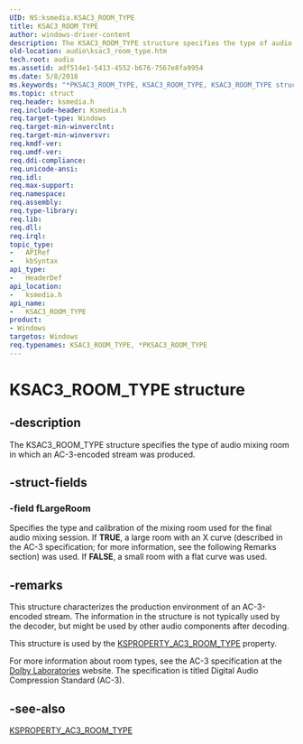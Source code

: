 ```yaml
---
UID: NS:ksmedia.KSAC3_ROOM_TYPE
title: KSAC3_ROOM_TYPE
author: windows-driver-content
description: The KSAC3_ROOM_TYPE structure specifies the type of audio mixing room in which an AC-3-encoded stream was produced.
old-location: audio\ksac3_room_type.htm
tech.root: audio
ms.assetid: adf514e1-5413-4552-b676-7567e8fa9954
ms.date: 5/8/2018
ms.keywords: "*PKSAC3_ROOM_TYPE, KSAC3_ROOM_TYPE, KSAC3_ROOM_TYPE structure [Audio Devices], PKSAC3_ROOM_TYPE, PKSAC3_ROOM_TYPE structure pointer [Audio Devices], aud-prop_cfc30aae-0335-42d9-bd6d-7888fed060af.xml, audio.ksac3_room_type, ksmedia/KSAC3_ROOM_TYPE, ksmedia/PKSAC3_ROOM_TYPE"
ms.topic: struct
req.header: ksmedia.h
req.include-header: Ksmedia.h
req.target-type: Windows
req.target-min-winverclnt: 
req.target-min-winversvr: 
req.kmdf-ver: 
req.umdf-ver: 
req.ddi-compliance: 
req.unicode-ansi: 
req.idl: 
req.max-support: 
req.namespace: 
req.assembly: 
req.type-library: 
req.lib: 
req.dll: 
req.irql: 
topic_type:
-	APIRef
-	kbSyntax
api_type:
-	HeaderDef
api_location:
-	ksmedia.h
api_name:
-	KSAC3_ROOM_TYPE
product:
- Windows
targetos: Windows
req.typenames: KSAC3_ROOM_TYPE, *PKSAC3_ROOM_TYPE
---
```


# KSAC3_ROOM_TYPE structure


## -description


The KSAC3_ROOM_TYPE structure specifies the type of audio mixing room in which an AC-3-encoded stream was produced.


## -struct-fields




### -field fLargeRoom

Specifies the type and calibration of the mixing room used for the final audio mixing session. If <b>TRUE</b>, a large room with an X curve (described in the AC-3 specification; for more information, see the following Remarks section) was used. If <b>FALSE</b>, a small room with a flat curve was used.


## -remarks



This structure characterizes the production environment of an AC-3-encoded stream. The information in the structure is not typically used by the decoder, but might be used by other audio components after decoding.

This structure is used by the <a href="https://msdn.microsoft.com/library/windows/hardware/ff537225">KSPROPERTY_AC3_ROOM_TYPE</a> property.

For more information about room types, see the AC-3 specification at the <a href="http://go.microsoft.com/fwlink/p/?linkid=8730">Dolby Laboratories</a> website. The specification is titled Digital Audio Compression Standard (AC-3).




## -see-also




<a href="https://msdn.microsoft.com/library/windows/hardware/ff537225">KSPROPERTY_AC3_ROOM_TYPE</a>
 

 

